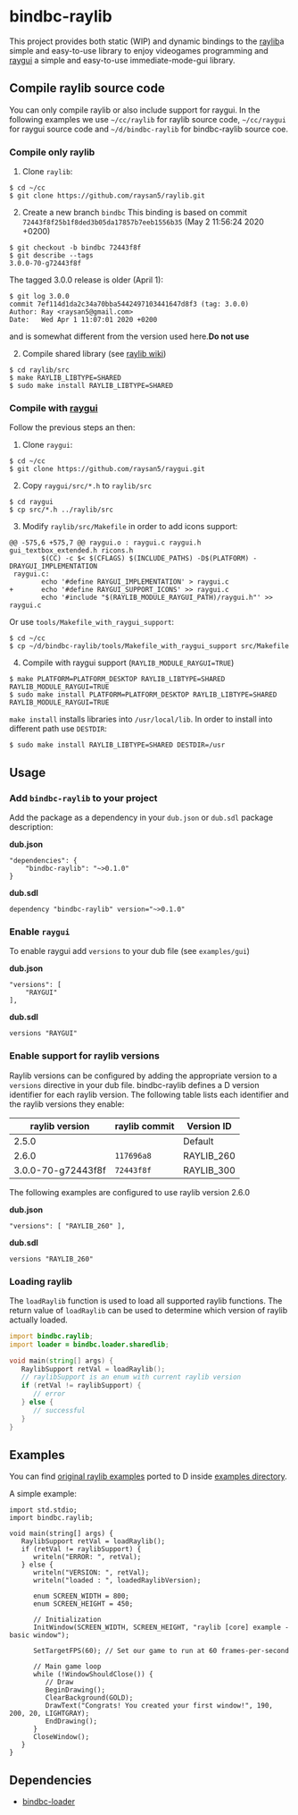 # bindbc-raylib
This project provides both static (WIP) and dynamic bindings to the [raylib](https://www.raylib.com/)a simple and easy-to-use library to enjoy videogames programming and [raygui](https://github.com/raysan5/raygui) a simple and easy-to-use immediate-mode-gui library.



## Compile raylib source code
You can only compile raylib or also include support for raygui.
In the following examples we use `~/cc/raylib` for raylib source code, `~/cc/raygui` for raygui source code and `~/d/bindbc-raylib` for bindbc-raylib source coe.

### Compile only raylib

1. Clone `raylib`:
```
$ cd ~/cc
$ git clone https://github.com/raysan5/raylib.git
```

2. Create a new branch `bindbc`
This binding is based on commit `72443f8f25b1f8ded3b05da17857b7eeb1556b35` (May 2 11:56:24 2020 +0200)

```
$ git checkout -b bindbc 72443f8f
$ git describe --tags
3.0.0-70-g72443f8f
```
The tagged 3.0.0 release is older (April 1):
```
$ git log 3.0.0
commit 7ef114d1da2c34a70bba5442497103441647d8f3 (tag: 3.0.0)
Author: Ray <raysan5@gmail.com>
Date:   Wed Apr 1 11:07:01 2020 +0200
```
and is somewhat different from the version used here.__Do not use__

2. Compile shared library (see [raylib wiki](https://github.com/raysan5/raylib/wiki))
```
$ cd raylib/src
$ make RAYLIB_LIBTYPE=SHARED
$ sudo make install RAYLIB_LIBTYPE=SHARED
```

### Compile with [raygui](https://github.com/raysan5/raygui)
Follow the previous steps an then:

1. Clone `raygui`:
```
$ cd ~/cc
$ git clone https://github.com/raysan5/raygui.git
```

2. Copy `raygui/src/*.h` to `raylib/src`
```
$ cd raygui
$ cp src/*.h ../raylib/src
```

3. Modify `raylib/src/Makefile` in order to add icons support:
```
@@ -575,6 +575,7 @@ raygui.o : raygui.c raygui.h gui_textbox_extended.h ricons.h
        $(CC) -c $< $(CFLAGS) $(INCLUDE_PATHS) -D$(PLATFORM) -DRAYGUI_IMPLEMENTATION
 raygui.c:
        echo '#define RAYGUI_IMPLEMENTATION' > raygui.c
+       echo '#define RAYGUI_SUPPORT_ICONS' >> raygui.c
        echo '#include "$(RAYLIB_MODULE_RAYGUI_PATH)/raygui.h"' >> raygui.c
```
Or use `tools/Makefile_with_raygui_support`:
```
$ cd ~/cc
$ cp ~/d/bindbc-raylib/tools/Makefile_with_raygui_support src/Makefile
```

4. Compile with raygui support (`RAYLIB_MODULE_RAYGUI=TRUE`)
```
$ make PLATFORM=PLATFORM_DESKTOP RAYLIB_LIBTYPE=SHARED RAYLIB_MODULE_RAYGUI=TRUE
$ sudo make install PLATFORM=PLATFORM_DESKTOP RAYLIB_LIBTYPE=SHARED RAYLIB_MODULE_RAYGUI=TRUE
```
`make install` installs libraries into `/usr/local/lib`. In order to install into different path use `DESTDIR`:

```
$ sudo make install RAYLIB_LIBTYPE=SHARED DESTDIR=/usr
```

## Usage
### Add `bindbc-raylib` to your project
Add the package as a dependency in your `dub.json` or `dub.sdl` package description:

__dub.json__
```
"dependencies": {
    "bindbc-raylib": "~>0.1.0"
}
```

__dub.sdl__
```
dependency "bindbc-raylib" version="~>0.1.0"
```

### Enable `raygui`
To enable raygui add `versions` to your dub file  (see `examples/gui`)

__dub.json__
```
"versions": [
    "RAYGUI"
],
```

__dub.sdl__
```
versions "RAYGUI"
```

### Enable support for raylib versions
Raylib versions can be configured by adding the appropriate version to a `versions` directive in your dub file.
bindbc-raylib defines a D version identifier for each raylib version.
The following table lists each identifier and the raylib versions they enable:

| raylib version     | raylib commit | Version ID |
| ---                | ---           | ---        |
| 2.5.0              |               | Default    |
| 2.6.0              | `117696a8`    | RAYLIB_260 |
| 3.0.0-70-g72443f8f | `72443f8f`    | RAYLIB_300 |

The following examples are configured to use raylib version 2.6.0

__dub.json__
```
"versions": [ "RAYLIB_260" ],
```

__dub.sdl__
```
versions "RAYLIB_260"
```

### Loading raylib
The `loadRaylib` function is used to load all supported raylib functions.
The return value of `loadRaylib`  can be used to determine which version of raylib actually loaded.
```d
import bindbc.raylib;
import loader = bindbc.loader.sharedlib;

void main(string[] args) {
   RaylibSupport retVal = loadRaylib();
   // raylibSupport is an enum with current raylib version
   if (retVal != raylibSupport) {
      // error
   } else {
      // successful
   }
}
```

## Examples
You can find [original raylib examples](https://www.raylib.com/examples.html) ported to D inside [examples directory](https://github.com/o3o/bindbc-raylib/tree/master/examples).

A simple example:

```
import std.stdio;
import bindbc.raylib;

void main(string[] args) {
   RaylibSupport retVal = loadRaylib();
   if (retVal != raylibSupport) {
      writeln("ERROR: ", retVal);
   } else {
      writeln("VERSION: ", retVal);
      writeln("loaded : ", loadedRaylibVersion);

      enum SCREEN_WIDTH = 800;
      enum SCREEN_HEIGHT = 450;

      // Initialization
      InitWindow(SCREEN_WIDTH, SCREEN_HEIGHT, "raylib [core] example - basic window");

      SetTargetFPS(60); // Set our game to run at 60 frames-per-second

      // Main game loop
      while (!WindowShouldClose()) {
         // Draw
         BeginDrawing();
         ClearBackground(GOLD);
         DrawText("Congrats! You created your first window!", 190, 200, 20, LIGHTGRAY);
         EndDrawing();
      }
      CloseWindow();
   }
}
```

## Dependencies
- [bindbc-loader](https://github.com/BindBC/bindbc-loader)
